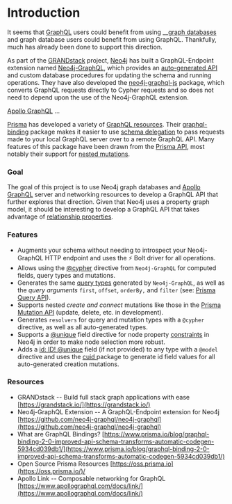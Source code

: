 # Introduction

It seems that [GraphQL](https://graphql.org/) users could benefit from using __[graph databases](https://neo4j.com/developer/graph-database/) and graph database users could benefit from using GraphQL. Thankfully, much has already been done to support this direction.

As part of the [GRANDstack](https://grandstack.io/) project, [Neo4j](https://neo4j.com/) has built a GraphQL-Endpoint extension named [Neo4j-GraphQL](https://github.com/neo4j-graphql/neo4j-graphql), which provides an [auto-generated API](https://github.com/neo4j-graphql/neo4j-graphql#auto-generated-query-types) and custom database procedures for updating the schema and running operations. They have also developed the [neo4j-graphql-js](https://www.npmjs.com/package/neo4j-graphql-js) package, which converts GraphQL requests directly to Cypher requests and so does not need to depend upon the use of the Neo4j-GraphQL extension.

[Apollo GraphQL](https://www.apollographql.com/) ...  
  
[Prisma](https://www.prisma.io/) has developed a variety of [GraphQL resources](https://oss.prisma.io). Their [graphql-binding](https://www.npmjs.com/package/graphql-binding) package makes it easier to use  [schema delegation](https://dev-blog.apollodata.com/graphql-schema-delegation-9d832648c543) to pass requests made to your local GraphQL server over to a remote GraphQL API. Many features of this package have been drawn from the [Prisma API](https://www.prisma.io/docs/reference/prisma-api/overview-ohm2ouceuj), most notably their support for [nested mutations](https://www.prisma.io/docs/reference/prisma-api/mutations-ol0yuoz6go#nested-mutations).

### Goal

The goal of this project is to use Neo4j graph databases and [Apollo GraphQL](https://www.apollographql.com/) server and networking resources to develop a GraphQL API that further explores that direction. Given that Neo4j uses a property graph model, it should be interesting to develop a GraphQL API that takes advantage of [relationship properties](https://neo4j.com/docs/developer-manual/current/introduction/graphdb-concepts/#graphdb-neo4j-properties).

### Features

* Augments your schema without needing to introspect your Neo4j-GraphQL HTTP endpoint and uses the ⚡ Bolt driver for all operations. 
* Allows using the [@cypher](https://github.com/neo4j-graphql/neo4j-graphql#directives) directive from `Neo4j-GraphQL` for computed fields, query types and mutations. 
* Generates the same [query types](https://www.graph.cool/docs/reference/graphql-api/query-api-nia9nushae#query-arguments) generated by `Neo4j-GraphQL`, as well as the _query arguments_ `first`, `offset`, `orderBy,` and `filter` \(see: [Prisma Query API](https://www.graph.cool/docs/reference/graphql-api/query-api-nia9nushae#query-arguments)\). 
* Supports nested _create and connect_ mutations like those in the [Prisma Mutation API](https://www.prisma.io/docs/reference/prisma-api/mutations-ol0yuoz6go/#examples) \(update, delete, etc. in development\). 
* Generates `resolvers` for query and mutation types with a `@cypher` directive, as well as all auto-generated types. 
* Supports a [@unique](https://www.prisma.io/docs/1.4/reference/service-configuration/data-modelling-%28sdl%29-eiroozae8u/#field-constraints) field directive for node property [constraints](https://neo4j.com/docs/developer-manual/current/get-started/cypher/labels-constraints-and-indexes/) in Neo4j in order to make node selection more robust.  
* Adds a [id: ID! @unique](https://www.prisma.io/docs/1.4/reference/service-configuration/data-modelling-%28sdl%29-eiroozae8u/#system-fields) field \(if not provided\) to any type with a `@model` directive and uses the [cuid ](https://www.npmjs.com/package/cuid)package to generate id field values for all auto-generated creation mutations.

### Resources

* GRANDstack --  Build full stack graph applications with ease [https://grandstack.io/](https://grandstack.io/) 
* Neo4j-GraphQL Extension --  A GraphQL-Endpoint extension for Neo4j [https://github.com/neo4j-graphql/neo4j-graphql](https://github.com/neo4j-graphql/neo4j-graphql) 
* What are GraphQL Bindings? [https://www.prisma.io/blog/graphql-binding-2-0-improved-api-schema-transforms-automatic-codegen-5934cd039db1/](https://www.prisma.io/blog/graphql-binding-2-0-improved-api-schema-transforms-automatic-codegen-5934cd039db1/) 
* Open Source Prisma Resources [https://oss.prisma.io](https://oss.prisma.io/)/ 
* Apollo Link -- Composable networking for GraphQL [https://www.apollographql.com/docs/link/](https://www.apollographql.com/docs/link/) 







